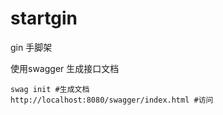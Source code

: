 # startgin
gin 手脚架

使用swagger 生成接口文档

```
swag init #生成文档
http://localhost:8080/swagger/index.html #访问
```